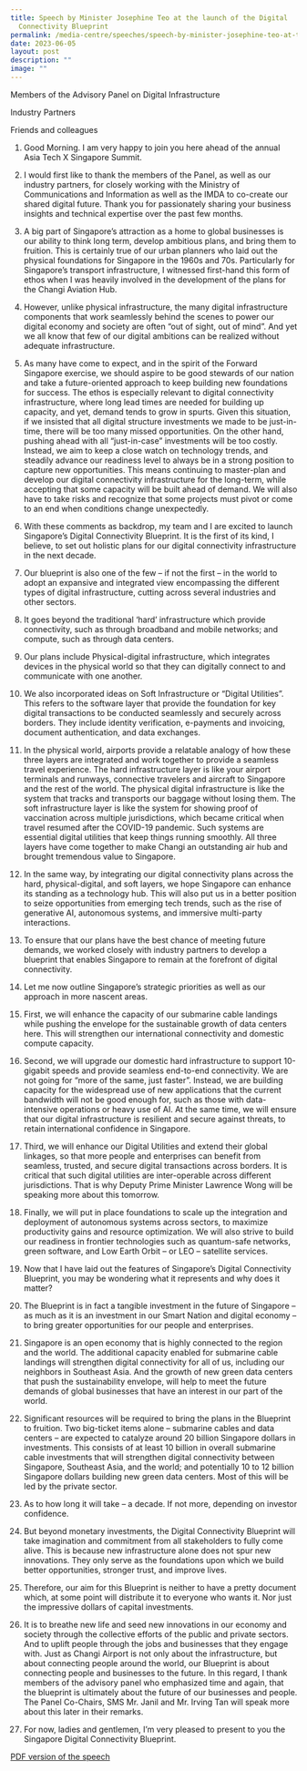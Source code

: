 ```yaml
---
title: Speech by Minister Josephine Teo at the launch of the Digital
  Connectivity Blueprint
permalink: /media-centre/speeches/speech-by-minister-josephine-teo-at-the-digital-connectivity-blueprint-launch/
date: 2023-06-05
layout: post
description: ""
image: ""
---
```

Members of the Advisory Panel on Digital Infrastructure

Industry Partners

Friends and colleagues

1. Good Morning. I am very happy to join you here ahead of the annual Asia Tech X Singapore Summit.

2. I would first like to thank the members of the Panel, as well as our industry partners, for closely working with the Ministry of Communications and Information as well as the IMDA to co-create our shared digital future. Thank you for passionately sharing your business insights and technical expertise over the past few months.

3. A big part of Singapore’s attraction as a home to global businesses is our ability to think long term, develop ambitious plans, and bring them to fruition. This is certainly true of our urban planners who laid out the physical foundations for Singapore in the 1960s and 70s. Particularly for Singapore’s transport infrastructure, I witnessed first-hand this form of ethos when I was heavily involved in the development of the plans for the Changi Aviation Hub. 

4. However, unlike physical infrastructure, the many digital infrastructure components that work seamlessly behind the scenes to power our digital economy and society are often “out of sight, out of mind”. And yet we all know that few of our digital ambitions can be realized without adequate infrastructure. 

5. As many have come to expect, and in the spirit of the Forward Singapore exercise, we should aspire to be good stewards of our nation and take a future-oriented approach to keep building new foundations for success. The ethos is especially relevant to digital connectivity infrastructure, where long lead times are needed for building up capacity, and yet, demand tends to grow in spurts. Given this situation, if we insisted that all digital structure investments we made to be just-in-time, there will be too many missed opportunities. On the other hand, pushing ahead with all “just-in-case” investments will be too costly. Instead, we aim to keep a close watch on technology trends, and steadily advance our readiness level to always be in a strong position to capture new opportunities. This means continuing to master-plan and develop our digital connectivity infrastructure for the long-term, while accepting that some capacity will be built ahead of demand. We will also have to take risks and recognize that some projects must pivot or come to an end when conditions change unexpectedly.

6. With these comments as backdrop, my team and I are excited to launch Singapore’s Digital Connectivity Blueprint. It is the first of its kind, I believe, to set out holistic plans for our digital connectivity infrastructure in the next decade. 

7. Our blueprint is also one of the few – if not the first – in the world to adopt an expansive and integrated view encompassing the different types of digital infrastructure, cutting across several industries and other sectors. 

8. It goes beyond the traditional ‘hard’ infrastructure which provide connectivity, such as through broadband and mobile networks; and compute, such as through data centers. 

9. Our plans include Physical-digital infrastructure, which integrates devices in the physical world so that they can digitally connect to and communicate with one another. 

10. We also incorporated ideas on Soft Infrastructure or “Digital Utilities”. This refers to the software layer that provide the foundation for key digital transactions to be conducted seamlessly and securely across borders. They include identity verification, e-payments and invoicing, document authentication, and data exchanges. 

11. In the physical world, airports provide a relatable analogy of how these three layers are integrated and work together to provide a seamless travel experience. The hard infrastructure layer is like your airport terminals and runways, connective travelers and aircraft to Singapore and the rest of the world. The physical digital infrastructure is like the system that tracks and transports our baggage without losing them. The soft infrastructure layer is like the system for showing proof of vaccination across multiple jurisdictions, which became critical when travel resumed after the COVID-19 pandemic. Such systems are essential digital utilities that keep things running smoothly. All three layers have come together to make Changi an outstanding air hub and brought tremendous value to Singapore. 

12. In the same way, by integrating our digital connectivity plans across the hard, physical-digital, and soft layers, we hope Singapore can enhance its standing as a technology hub. This will also put us in a better position to seize opportunities from emerging tech trends, such as the rise of generative AI, autonomous systems, and immersive multi-party interactions. 

13. To ensure that our plans have the best chance of meeting future demands, we worked closely with industry partners to develop a blueprint that enables Singapore to remain at the forefront of digital connectivity.

14. Let me now outline Singapore’s strategic priorities as well as our approach in more nascent areas.

15. First, we will enhance the capacity of our submarine cable landings while pushing the envelope for the sustainable growth of data centers here. This will strengthen our international connectivity and domestic compute capacity.

16. Second, we will upgrade our domestic hard infrastructure to support 10-gigabit speeds and provide seamless end-to-end connectivity. We are not going for “more of the same, just faster”. Instead, we are building capacity for the widespread use of new applications that the current bandwidth will not be good enough for, such as those with data-intensive operations or heavy use of AI. At the same time, we will ensure that our digital infrastructure is resilient and secure against threats, to retain international confidence in Singapore.

17. Third, we will enhance our Digital Utilities and extend their global linkages, so that more people and enterprises can benefit from seamless, trusted, and secure digital transactions across borders. It is critical that such digital utilities are inter-operable across different jurisdictions. That is why Deputy Prime Minister Lawrence Wong will be speaking more about this tomorrow.

18. Finally, we will put in place foundations to scale up the integration and deployment of autonomous systems across sectors, to maximize productivity gains and resource optimization. We will also strive to build our readiness in frontier technologies such as quantum-safe networks, green software, and Low Earth Orbit – or LEO – satellite services. 

19. Now that I have laid out the features of Singapore’s Digital Connectivity Blueprint, you may be wondering what it represents and why does it matter?

20. The Blueprint is in fact a tangible investment in the future of Singapore – as much as it is an investment in our Smart Nation and digital economy – to bring greater opportunities for our people and enterprises. 

21. Singapore is an open economy that is highly connected to the region and the world. The additional capacity enabled for submarine cable landings will strengthen digital connectivity for all of us, including our neighbors in Southeast Asia. And the growth of new green data centers that push the sustainability envelope, will help to meet the future demands of global businesses that have an interest in our part of the world.

22. Significant resources will be required to bring the plans in the Blueprint to fruition. Two big-ticket items alone – submarine cables and data centers – are expected to catalyze around 20 billion Singapore dollars in investments. This consists of at least 10 billion in overall submarine cable investments that will strengthen digital connectivity between Singapore, Southeast Asia, and the world; and potentially 10 to 12 billion Singapore dollars building new green data centers. Most of this will be led by the private sector.

23. As to how long it will take – a decade. If not more, depending on investor confidence. 

24. But beyond monetary investments, the Digital Connectivity Blueprint will take imagination and commitment from all stakeholders to fully come alive. This is because new infrastructure alone does not spur new innovations. They only serve as the foundations upon which we build better opportunities, stronger trust, and improve lives. 

25. Therefore, our aim for this Blueprint is neither to have a pretty document which, at some point will distribute it to everyone who wants it. Nor just the impressive dollars of capital investments. 

26. It is to breathe new life and seed new innovations in our economy and society through the collective efforts of the public and private sectors. And to uplift people through the jobs and businesses that they engage with. Just as Changi Airport is not only about the infrastructure, but about connecting people around the world, our Blueprint is about connecting people and businesses to the future. In this regard, I thank members of the advisory panel who emphasized time and again, that the blueprint is ultimately about the future of our businesses and people. The Panel Co-Chairs, SMS Mr. Janil and Mr. Irving Tan will speak more about this later in their remarks. 

27. For now, ladies and gentlemen, I’m very pleased to present to you the Singapore Digital Connectivity Blueprint.

[PDF version of the speech](/files/Speeches%202023/speech%20by%20minister%20josephine%20teo%20at%20dcb%20launch%20on%205%20june%202023.pdf)